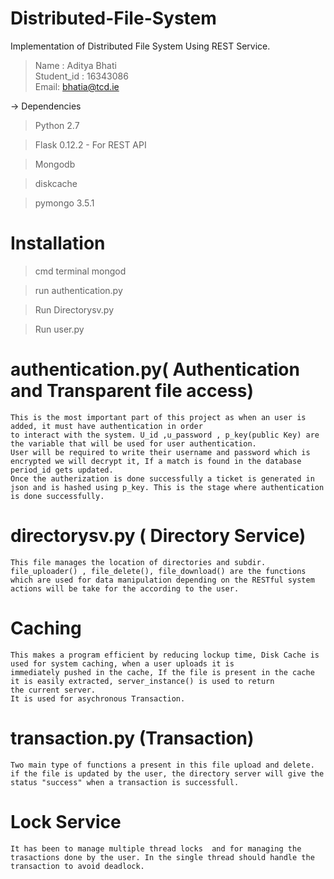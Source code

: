 # Distributed-File-System
Implementation of Distributed File System Using REST Service.

> Name : Aditya Bhati<br>
Student_id : 16343086<br>
Email: bhatia@tcd.ie

-> Dependencies
>Python 2.7

>Flask 0.12.2 - For REST API

>Mongodb

>diskcache

>pymongo 3.5.1

>
# Installation 
> cmd terminal mongod

> run authentication.py

> Run Directorysv.py

> Run user.py

# authentication.py( Authentication and Transparent file access)
```
This is the most important part of this project as when an user is added, it must have authentication in order
to interact with the system. U_id ,u_password , p_key(public Key) are the variable that will be used for user authentication.
User will be required to write their username and password which is encrypted we will decrypt it, If a match is found in the database 
period_id gets updated.
Once the autherization is done successfully a ticket is generated in json and is hashed using p_key. This is the stage where authentication is done successfully.
```
# directorysv.py ( Directory Service)
```
This file manages the location of directories and subdir. file_uploader() , file_delete(), file_download() are the functions 
which are used for data manipulation depending on the RESTful system actions will be take for the according to the user.
```

# Caching 
```
This makes a program efficient by reducing lockup time, Disk Cache is used for system caching, when a user uploads it is
immediately pushed in the cache, If the file is present in the cache it is easily extracted, server_instance() is used to return 
the current server.
It is used for asychronous Transaction.
```

# transaction.py (Transaction)
```
Two main type of functions a present in this file upload and delete. if the file is updated by the user, the directory server will give the status "success" when a transaction is successfull. 
```
# Lock Service 
```
It has been to manage multiple thread locks  and for managing the trasactions done by the user. In the single thread should handle the 
transaction to avoid deadlock.
```







